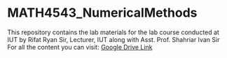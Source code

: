 # MATH4543_NumericalMethods
This repository contains the lab materials for the lab course conducted at IUT by Rifat Ryan Sir, Lecturer, IUT along with Asst. Prof. Shahriar Ivan Sir
For all the content you can visit: [Google Drive Link](https://drive.google.com/drive/folders/1yhXq9zkgqckdt-7YHAWF7GOv8Z9bcy1x?usp=drive_link)
